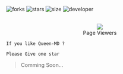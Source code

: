 ![forks](https://img.shields.io/github/forks/DarkWinzo/Queen-MD?color=white&label=Forks&style=for-the-badge&logo=stackshare)    ![stars](https://img.shields.io/github/stars/DarkWinzo/Queen-MD?color=white&style=for-the-badge&logo=apachespark)   ![size](https://img.shields.io/github/repo-size/DarkWinzo/Queen-MD?color=white&label=Repo%20Size&style=for-the-badge&logo=scrutinizerci)  ![developer](https://img.shields.io/static/v1?label=Author&message=Dark%20Winzo&color=white&style=for-the-badge&logo=archiveofourown)

<div align="center"><br> <img src="https://profile-counter.glitch.me/DarkWinzo-Queen-MD/count.svg" /><br>Page Viewers</div>

```
If you like Queen-MD ?

Please Give one star
```

> Comming Soon...


